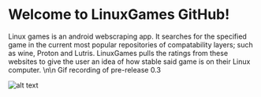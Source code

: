 # Welcome to LinuxGames GitHub!

Linux games is an android webscraping app. It searches for the specified game in the current most popular repositories of compatability layers; such as wine, Proton and Lutris. LinuxGames pulls the ratings from these websites to give the user an idea of how stable said game is on their Linux computer.
\n\n
Gif recording of pre-release 0.3

![alt text](https://github.com/jurdunnn/LinuxGames/blob/master/WhatsApp-Video-2021-02-17-at-135.gif)


